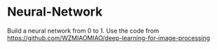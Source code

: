 # Neural-Network
Build a neural network from 0 to 1.
Use the code from https://github.com/WZMIAOMIAO/deep-learning-for-image-processing
